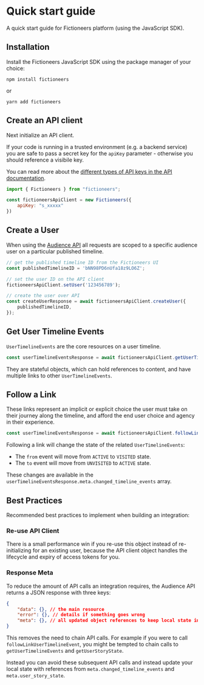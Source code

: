 # Quick start guide

A quick start guide for Fictioneers platform (using the JavaScript SDK).

## Installation

Install the Fictioneers JavaScript SDK using the package manager of your choice:

```
npm install fictioneers
```

or

```
yarn add fictioneers
```

## Create an API client

Next initialize an API client.

If your code is running in a trusted environment (e.g. a backend service) you are safe to pass a secret key for the `apiKey` parameter - otherwise you should reference a visibile key.

You can read more about the [different types of API keys in the API documentation](https://docs.fictioneers.co.uk/#authentication).

```js
import { Fictioneers } from "fictioneers";

const fictioneersApiClient = new Fictioneers({
    apiKey: "s_xxxxx"
})
```

## Create a User

When using the [Audience API](https://docs.fictioneers.co.uk/#fictioneers-apis-audience-api) all requests are scoped to a specific audience user on a particular published timeline.

```js
// get the published timeline ID from the Fictioneers UI
const publishedTimelineID = 'bNN98PD6nUfa18z9LO6Z';

// set the user ID on the API client
fictioneersApiClient.setUser('123456789');

// create the user over API
const createUserResponse = await fictioneersApiClient.createUser({
    publishedTimelineID,
});
```

## Get User Timeline Events

`UserTimelineEvents` are the core resources on a user timeline.

```js
const userTimelineEventsResponse = await fictioneersApiClient.getUserTimelineEvents();
```

They are stateful objects, which can hold references to content, and have multiple links to other `UserTimelineEvents`.

## Follow a Link

These links represent an implicit or explicit choice the user must take on their journey along the timeline, and afford the end user choice and agency in their experience.

```js
const userTimelineEventsResponse = await fictioneersApiClient.followLinkUserTimelineEvent(fromEventID, linkID);
```

Following a link will change the state of the related `UserTimelineEvents`:

* The `from` event will move from `ACTIVE` to `VISITED` state.
* The `to` event will move from `UNVISITED` to `ACTIVE` state.

These changes are available in the `userTimelineEventsResponse.meta.changed_timeline_events` array.

## Best Practices

Recommended best practices to implement when building an integration:

### Re-use API Client

There is a small performance win if you re-use this object instead of re-initializing for an existing user, because the API client object handles the lifecycle and expiry of access tokens for you.

### Response Meta

To reduce the amount of API calls an integration requires, the Audience API returns a JSON response with three keys:

```json
{
    "data": {}, // the main resource
    "error": {}, // details if something goes wrong
    "meta": {}, // all updated object references to keep local state in sync 
}
```

This removes the need to chain API calls. For example if you were to call `followLinkUserTimelineEvent`, you might be tempted to chain calls to `getUserTimelineEvents` and `getUserStoryState`.

Instead you can avoid these subsequent API calls and instead update your local state with references from `meta.changed_timeline_events` and `meta.user_story_state`.
